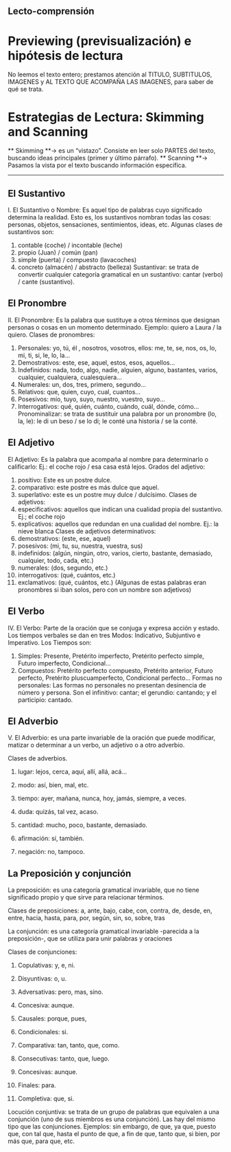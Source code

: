 ## Lecto-comprensión

# Previewing (previsualización) e hipótesis de lectura
No leemos el texto entero; prestamos atención al TITULO, SUBTITULOS, IMAGENES y AL TEXTO QUE ACOMPAÑA LAS IMAGENES, para saber de qué se trata.

# Estrategias de Lectura: Skimming and Scanning

** Skimming **→ es un “vistazo”. Consiste en leer solo PARTES del texto, buscando ideas principales (primer y último párrafo).
** Scanning **→ Pasamos la vista por el texto buscando información específica.

---------------------------------------------------------------------------------------------------------------------------------------------------------------

## El Sustantivo

 I. El Sustantivo o Nombre: Es aquel tipo de palabras cuyo significado determina la realidad. Esto es, los sustantivos nombran todas las cosas: personas, objetos, sensaciones, sentimientos, ideas, etc. 
Algunas clases de sustantivos son: 
1. contable (coche) / incontable (leche) 
2. propio (Juan) / común (pan) 
3. simple (puerta) / compuesto (lavacoches) 
4. concreto (almacén) / abstracto (belleza) 
Sustantivar: se trata de convertir cualquier categoría gramatical en un sustantivo: cantar (verbo) / cante (sustantivo).

## El Pronombre
II. El Pronombre: Es la palabra que sustituye a otros términos que designan personas o cosas en un momento determinado.
Ejemplo: quiero a Laura / la quiero.
Clases de pronombres:
1. Personales: yo, tú, él , nosotros, vosotros, ellos: me, te, se, nos, os, lo, mi, ti, si, le, lo, la...
2. Demostrativos: este, ese, aquel, estos, esos, aquellos...
3. Indefinidos: nada, todo, algo, nadie, alguien, alguno, bastantes, varios, cualquier, cualquiera, cualesquiera...
4. Numerales: un, dos, tres, primero, segundo...
5. Relativos: que, quien, cuyo, cual, cuantos...
6. Posesivos: mío, tuyo, suyo, nuestro, vuestro, suyo...
7. Interrogativos: qué, quién, cuánto, cuándo, cuál, dónde, cómo...
Pronominalizar: se trata de sustituir una palabra por un pronombre (lo, la, le): le di un beso / se lo di; le conté una historia / se la conté.

## El Adjetivo
El Adjetivo: Es la palabra que acompaña al nombre para determinarlo o calificarlo:
Ej.: el coche rojo / esa casa está lejos.
Grados del adjetivo:
1. positivo: Este es un postre dulce.
2. comparativo: este postre es más dulce que aquel.
3. superlativo: este es un postre muy dulce / dulcísimo.
Clases de adjetivos:
1. especificativos: aquellos que indican una cualidad propia del sustantivo. Ej.; el coche rojo
2. explicativos: aquellos que redundan en una cualidad del nombre. Ej.: la nieve blanca
Clases de adjetivos determinativos:
1. demostrativos: (este, ese, aquel)
2. posesivos: (mi, tu, su, nuestra, vuestra, sus)
3. indefinidos: (algún, ningún, otro, varios, cierto, bastante, demasiado, cualquier, todo, cada, etc.)
4. numerales: (dos, segundo, etc.)
5. interrogativos: (qué, cuántos, etc.)
6. exclamativos: (qué, cuántos, etc.) 
 (Algunas de estas palabras eran pronombres si iban solos, pero con un nombre son adjetivos)
 
## El Verbo
IV. El Verbo: Parte de la oración que se conjuga y expresa acción y estado. 
Los tiempos verbales se dan en tres Modos: Indicativo, Subjuntivo e Imperativo. 
Los Tiempos son: 
1. Simples: Presente, Pretérito imperfecto, Pretérito perfecto simple, Futuro imperfecto, Condicional... 
2. Compuestos: Pretérito perfecto compuesto, Pretérito anterior, Futuro perfecto, Pretérito pluscuamperfecto, Condicional perfecto... 
Formas no personales: Las formas no personales no presentan desinencia de número y persona. Son el infinitivo: cantar; el gerundio: cantando; y el participio: cantado.

## El Adverbio
V. El Adverbio: es una parte invariable de la oración que puede modificar, matizar o determinar a un verbo, un adjetivo o a otro adverbio. 

Clases de adverbios. 

1. lugar: lejos, cerca, aquí, allí, allá, acá… 

2. modo: así, bien, mal, etc. 

3. tiempo: ayer, mañana, nunca, hoy, jamás, siempre, a veces. 

4. duda: quizás, tal vez, acaso. 

5. cantidad: mucho, poco, bastante, demasiado. 

6. afirmación: sí, también. 

7. negación: no, tampoco.

## La Preposición y conjunción
 La preposición: es una categoría gramatical invariable, que no tiene significado propio y que sirve para relacionar términos. 

Clases de preposiciones: a, ante, bajo, cabe, con, contra, de, desde, en, entre, hacia, hasta, para, por, según, sin, so, sobre, tras

 La conjunción: es una categoría gramatical invariable -parecida a la preposición-, que se utiliza para unir palabras y oraciones 

Clases de conjunciones:

1. Copulativas: y, e, ni. 

2. Disyuntivas: o, u. 

3. Adversativas: pero, mas, sino. 

4. Concesiva: aunque. 

5. Causales: porque, pues, 

6. Condicionales: si. 

7. Comparativa: tan, tanto, que, como. 

8. Consecutivas: tanto, que, luego. 

9. Concesivas: aunque. 

10. Finales: para. 

11. Completiva: que, si. 



Locución conjuntiva: se trata de un grupo de palabras que equivalen a una conjunción (uno de sus miembros es una conjunción). Las hay del mismo tipo que las conjunciones. Ejemplos: sin embargo, de que, ya que, puesto que, con tal que, hasta el punto de que, a fin de que, tanto que, si bien, por más que, para que, etc.


